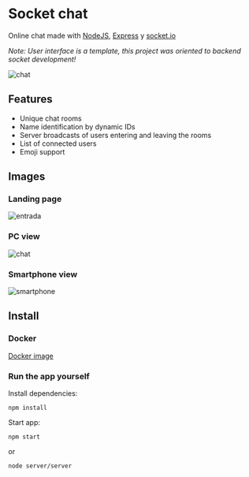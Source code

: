 # Socket chat
Online chat made with [NodeJS](https://nodejs.org/en/), [Express](https://expressjs.com/es/) y [socket.io](https://socket.io/)

_Note: User interface is a template, this project was oriented to backend socket development!_

![chat](https://i.imgur.com/aCH9c4s.png)

## Features
- Unique chat rooms
- Name identification by dynamic IDs
- Server broadcasts of users entering and leaving the rooms
- List of connected users
- Emoji support

## Images

### Landing page
![entrada](https://i.imgur.com/bFWT1Ib.png)

### PC view
![chat](https://i.imgur.com/aCH9c4s.png)

### Smartphone view
![smartphone](https://i.imgur.com/JzAhPEB.png)

## Install

### Docker
[Docker image](https://hub.docker.com/repository/docker/alesbe/node-socket-chat)

### Run the app yourself
Install dependencies:
```
npm install
```

Start app:
```
npm start
```

or

```
node server/server
```
